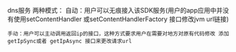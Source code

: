 
dns服务
两种模式：
    自动：用户可以无痕接入该SDK服务(用户的app应用中并没有使用setContentHandler 或setContentHandlerFactory 接口修改jvm url链接)


    手动：用户可以主动调用返回ip的接口，这种方式要求用户在需要对地方对原有代码修改 添加 getIpSync或者 getIpAsync 接口来更改请求url
